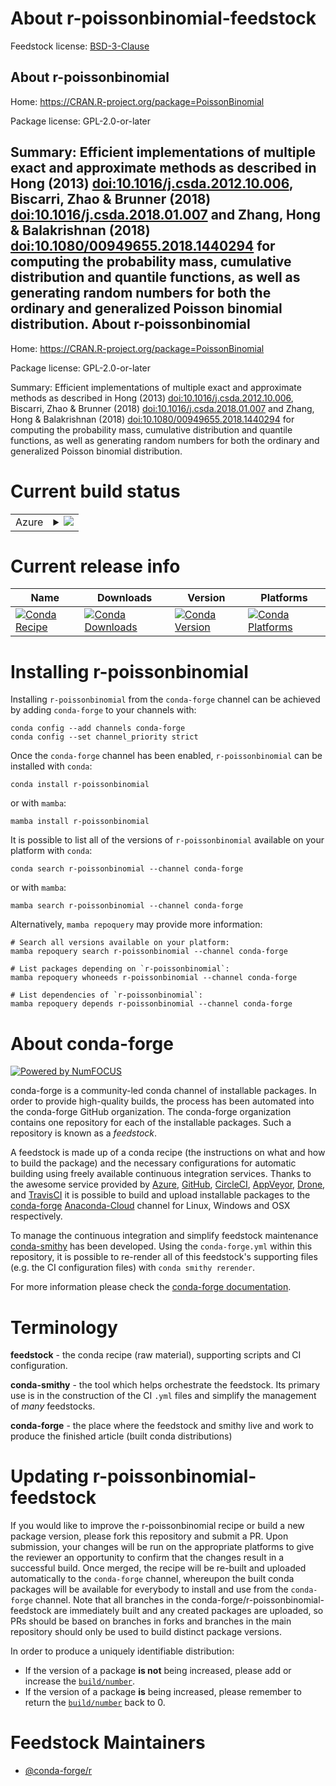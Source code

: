 About r-poissonbinomial-feedstock
=================================

Feedstock license: [BSD-3-Clause](https://github.com/conda-forge/r-poissonbinomial-feedstock/blob/main/LICENSE.txt)

About r-poissonbinomial
-----------------------

Home: https://CRAN.R-project.org/package=PoissonBinomial

Package license: GPL-2.0-or-later

Summary: Efficient implementations of multiple exact and approximate methods as described in Hong (2013) <doi:10.1016/j.csda.2012.10.006>, Biscarri, Zhao & Brunner (2018) <doi:10.1016/j.csda.2018.01.007> and Zhang, Hong & Balakrishnan (2018) <doi:10.1080/00949655.2018.1440294> for computing the probability mass, cumulative distribution and quantile functions, as well as generating random numbers for both the ordinary and generalized Poisson binomial distribution.
About r-poissonbinomial
-----------------------

Home: https://CRAN.R-project.org/package=PoissonBinomial

Package license: GPL-2.0-or-later

Summary: Efficient implementations of multiple exact and approximate methods as described in Hong (2013) <doi:10.1016/j.csda.2012.10.006>, Biscarri, Zhao & Brunner (2018) <doi:10.1016/j.csda.2018.01.007> and Zhang, Hong & Balakrishnan (2018) <doi:10.1080/00949655.2018.1440294> for computing the probability mass, cumulative distribution and quantile functions, as well as generating random numbers for both the ordinary and generalized Poisson binomial distribution.

Current build status
====================


<table>
    
  <tr>
    <td>Azure</td>
    <td>
      <details>
        <summary>
          <a href="https://dev.azure.com/conda-forge/feedstock-builds/_build/latest?definitionId=12969&branchName=main">
            <img src="https://dev.azure.com/conda-forge/feedstock-builds/_apis/build/status/r-poissonbinomial-feedstock?branchName=main">
          </a>
        </summary>
        <table>
          <thead><tr><th>Variant</th><th>Status</th></tr></thead>
          <tbody><tr>
              <td>linux_64_r_base4.2</td>
              <td>
                <a href="https://dev.azure.com/conda-forge/feedstock-builds/_build/latest?definitionId=12969&branchName=main">
                  <img src="https://dev.azure.com/conda-forge/feedstock-builds/_apis/build/status/r-poissonbinomial-feedstock?branchName=main&jobName=linux&configuration=linux%20linux_64_r_base4.2" alt="variant">
                </a>
              </td>
            </tr><tr>
              <td>linux_64_r_base4.3</td>
              <td>
                <a href="https://dev.azure.com/conda-forge/feedstock-builds/_build/latest?definitionId=12969&branchName=main">
                  <img src="https://dev.azure.com/conda-forge/feedstock-builds/_apis/build/status/r-poissonbinomial-feedstock?branchName=main&jobName=linux&configuration=linux%20linux_64_r_base4.3" alt="variant">
                </a>
              </td>
            </tr><tr>
              <td>osx_64_r_base4.2</td>
              <td>
                <a href="https://dev.azure.com/conda-forge/feedstock-builds/_build/latest?definitionId=12969&branchName=main">
                  <img src="https://dev.azure.com/conda-forge/feedstock-builds/_apis/build/status/r-poissonbinomial-feedstock?branchName=main&jobName=osx&configuration=osx%20osx_64_r_base4.2" alt="variant">
                </a>
              </td>
            </tr><tr>
              <td>osx_64_r_base4.3</td>
              <td>
                <a href="https://dev.azure.com/conda-forge/feedstock-builds/_build/latest?definitionId=12969&branchName=main">
                  <img src="https://dev.azure.com/conda-forge/feedstock-builds/_apis/build/status/r-poissonbinomial-feedstock?branchName=main&jobName=osx&configuration=osx%20osx_64_r_base4.3" alt="variant">
                </a>
              </td>
            </tr><tr>
              <td>win_64</td>
              <td>
                <a href="https://dev.azure.com/conda-forge/feedstock-builds/_build/latest?definitionId=12969&branchName=main">
                  <img src="https://dev.azure.com/conda-forge/feedstock-builds/_apis/build/status/r-poissonbinomial-feedstock?branchName=main&jobName=win&configuration=win%20win_64_" alt="variant">
                </a>
              </td>
            </tr>
          </tbody>
        </table>
      </details>
    </td>
  </tr>
</table>

Current release info
====================

| Name | Downloads | Version | Platforms |
| --- | --- | --- | --- |
| [![Conda Recipe](https://img.shields.io/badge/recipe-r--poissonbinomial-green.svg)](https://anaconda.org/conda-forge/r-poissonbinomial) | [![Conda Downloads](https://img.shields.io/conda/dn/conda-forge/r-poissonbinomial.svg)](https://anaconda.org/conda-forge/r-poissonbinomial) | [![Conda Version](https://img.shields.io/conda/vn/conda-forge/r-poissonbinomial.svg)](https://anaconda.org/conda-forge/r-poissonbinomial) | [![Conda Platforms](https://img.shields.io/conda/pn/conda-forge/r-poissonbinomial.svg)](https://anaconda.org/conda-forge/r-poissonbinomial) |

Installing r-poissonbinomial
============================

Installing `r-poissonbinomial` from the `conda-forge` channel can be achieved by adding `conda-forge` to your channels with:

```
conda config --add channels conda-forge
conda config --set channel_priority strict
```

Once the `conda-forge` channel has been enabled, `r-poissonbinomial` can be installed with `conda`:

```
conda install r-poissonbinomial
```

or with `mamba`:

```
mamba install r-poissonbinomial
```

It is possible to list all of the versions of `r-poissonbinomial` available on your platform with `conda`:

```
conda search r-poissonbinomial --channel conda-forge
```

or with `mamba`:

```
mamba search r-poissonbinomial --channel conda-forge
```

Alternatively, `mamba repoquery` may provide more information:

```
# Search all versions available on your platform:
mamba repoquery search r-poissonbinomial --channel conda-forge

# List packages depending on `r-poissonbinomial`:
mamba repoquery whoneeds r-poissonbinomial --channel conda-forge

# List dependencies of `r-poissonbinomial`:
mamba repoquery depends r-poissonbinomial --channel conda-forge
```


About conda-forge
=================

[![Powered by
NumFOCUS](https://img.shields.io/badge/powered%20by-NumFOCUS-orange.svg?style=flat&colorA=E1523D&colorB=007D8A)](https://numfocus.org)

conda-forge is a community-led conda channel of installable packages.
In order to provide high-quality builds, the process has been automated into the
conda-forge GitHub organization. The conda-forge organization contains one repository
for each of the installable packages. Such a repository is known as a *feedstock*.

A feedstock is made up of a conda recipe (the instructions on what and how to build
the package) and the necessary configurations for automatic building using freely
available continuous integration services. Thanks to the awesome service provided by
[Azure](https://azure.microsoft.com/en-us/services/devops/), [GitHub](https://github.com/),
[CircleCI](https://circleci.com/), [AppVeyor](https://www.appveyor.com/),
[Drone](https://cloud.drone.io/welcome), and [TravisCI](https://travis-ci.com/)
it is possible to build and upload installable packages to the
[conda-forge](https://anaconda.org/conda-forge) [Anaconda-Cloud](https://anaconda.org/)
channel for Linux, Windows and OSX respectively.

To manage the continuous integration and simplify feedstock maintenance
[conda-smithy](https://github.com/conda-forge/conda-smithy) has been developed.
Using the ``conda-forge.yml`` within this repository, it is possible to re-render all of
this feedstock's supporting files (e.g. the CI configuration files) with ``conda smithy rerender``.

For more information please check the [conda-forge documentation](https://conda-forge.org/docs/).

Terminology
===========

**feedstock** - the conda recipe (raw material), supporting scripts and CI configuration.

**conda-smithy** - the tool which helps orchestrate the feedstock.
                   Its primary use is in the construction of the CI ``.yml`` files
                   and simplify the management of *many* feedstocks.

**conda-forge** - the place where the feedstock and smithy live and work to
                  produce the finished article (built conda distributions)


Updating r-poissonbinomial-feedstock
====================================

If you would like to improve the r-poissonbinomial recipe or build a new
package version, please fork this repository and submit a PR. Upon submission,
your changes will be run on the appropriate platforms to give the reviewer an
opportunity to confirm that the changes result in a successful build. Once
merged, the recipe will be re-built and uploaded automatically to the
`conda-forge` channel, whereupon the built conda packages will be available for
everybody to install and use from the `conda-forge` channel.
Note that all branches in the conda-forge/r-poissonbinomial-feedstock are
immediately built and any created packages are uploaded, so PRs should be based
on branches in forks and branches in the main repository should only be used to
build distinct package versions.

In order to produce a uniquely identifiable distribution:
 * If the version of a package **is not** being increased, please add or increase
   the [``build/number``](https://docs.conda.io/projects/conda-build/en/latest/resources/define-metadata.html#build-number-and-string).
 * If the version of a package **is** being increased, please remember to return
   the [``build/number``](https://docs.conda.io/projects/conda-build/en/latest/resources/define-metadata.html#build-number-and-string)
   back to 0.

Feedstock Maintainers
=====================

* [@conda-forge/r](https://github.com/conda-forge/r/)

